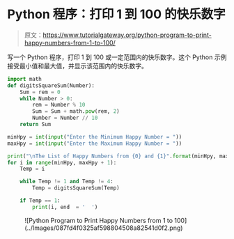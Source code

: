 # Python 程序：打印 1 到 100 的快乐数字

> 原文：<https://www.tutorialgateway.org/python-program-to-print-happy-numbers-from-1-to-100/>

写一个 Python 程序，打印 1 到 100 或一定范围内的快乐数字。这个 Python 示例接受最小值和最大值，并显示该范围内的快乐数字。

```py
import math
def digitsSquareSum(Number):
    Sum = rem = 0
    while Number > 0:
        rem = Number % 10
        Sum = Sum + math.pow(rem, 2)
        Number = Number // 10
    return Sum

minHpy = int(input("Enter the Minimum Happy Number = "))
maxHpy = int(input("Enter the Maximum Happy Number = "))

print("\nThe List of Happy Numbers from {0} and {1}".format(minHpy, maxHpy)) 
for i in range(minHpy, maxHpy + 1):
    Temp = i

    while Temp != 1 and Temp != 4:
        Temp = digitsSquareSum(Temp)

    if Temp == 1:
        print(i, end  = '  ')
```

<figure class="wp-block-image size-large">![Python Program to Print Happy Numbers from 1 to 100](../Images/087fd4f0325af598804508a82541d0f2.png)</figure>